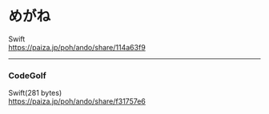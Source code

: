 めがね
======
  
  
Swift  
https://paiza.jp/poh/ando/share/114a63f9  
  

------  

### CodeGolf  

Swift(281 bytes)  
https://paiza.jp/poh/ando/share/f31757e6  

